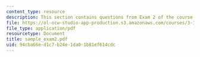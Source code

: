 ```yaml
---
content_type: resource
description: This section contains questions from Exam 2 of the course.
file: https://ol-ocw-studio-app-production.s3.amazonaws.com/courses/3-15-electrical-optical-magnetic-materials-and-devices-fall-2006/94cba66ed1c7b24e1da01b81ef614cdc_sample_exam2.pdf
file_type: application/pdf
resourcetype: Document
title: sample_exam2.pdf
uid: 94cba66e-d1c7-b24e-1da0-1b81ef614cdc
---
```

